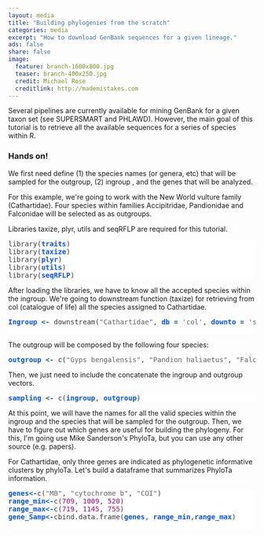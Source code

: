 ```yaml
---
layout: media
title: "Building phylogenies from the scratch"
categories: media
excerpt: "How to download GenBank sequences for a given lineage."
ads: false
share: false
image:
  feature: branch-1600x800.jpg
  teaser: branch-400x250.jpg
  credit: Michael Rose
  creditlink: http://mademistakes.com
---
```


Several pipelines are currently available for mining GenBank for a given taxon set (see SUPERSMART and PHLAWD). However, the main goal of this tutorial is to retrieve all the available sequences for a series of species within R.    

### Hands on!

We first need define (1) the species names (or genera, etc) that will be sampled for the outgroup, (2) ingroup , and the genes that will be analyzed.

For this example, we're going to work with the New World vulture family (Cathartidae). Four species within families Accipitridae, Pandionidae and Falconidae will be selected as as outgroups.

Libraries taxize, plyr, utils and seqRFLP are required for this tutorial.

<pre style="background:#fff;color:#3b3b3b">library(<span style="color:#0053ff;font-weight:700">traits</span>)
library(<span style="color:#0053ff;font-weight:700">taxize</span>)
library(<span style="color:#0053ff;font-weight:700">plyr</span>)
library(<span style="color:#0053ff;font-weight:700">utils</span>)
library(<span style="color:#0053ff;font-weight:700">seqRFLP</span>)
</pre>

After loading the libraries, we have to know all the accepted species within the ingroup. We're going to downstream function (taxize) for retrieving from col (catalogue of life) all the species assigned to Cathartidae.

<pre style="background:#fff;color:#3b3b3b"><span style="color:#0053ff;font-weight:700">Ingroup</span> <span style="color:#069;font-weight:700">&lt;-</span> downstream(<span style="color:#666">"Cathartidae"</span>, <span style="color:#0053ff;font-weight:700">db</span> <span style="color:#069;font-weight:700">=</span> <span style="color:#666">'col'</span>, <span style="color:#0053ff;font-weight:700">downto</span> <span style="color:#069;font-weight:700">=</span> <span style="color:#666">'species'</span>)

</pre>

The outgroup will be composed by the following four species:

<pre style="background:#fff;color:#3b3b3b"><span style="color:#0053ff;font-weight:700">outgroup</span> <span style="color:#069;font-weight:700">&lt;-</span> c(<span style="color:#666">"Gyps bengalensis"</span>, <span style="color:#666">"Pandion haliaetus"</span>, <span style="color:#666">"Falco peregrinus"</span>,<span style="color:#666">"Falco femoralis"</span>)
</pre>

Then, we just need to include the concatenate the ingroup and outgroup vectors.

<pre style="background:#fff;color:#3b3b3b"><span style="color:#0053ff;font-weight:700">sampling</span> <span style="color:#069;font-weight:700">&lt;-</span> c(<span style="color:#0053ff;font-weight:700">ingroup</span>, <span style="color:#0053ff;font-weight:700">outgroup</span>)
</pre>


At this point, we will have the names for all the valid species within the ingroup and the species that will be sampled for the outgroup. Then, we have to figure out which genes are useful for building the phylogeny. For this, I'm going use Mike Sanderson's PhyloTa, but you can use any other source (e.g. papers).

For Cathartidae, only three genes are indicated as phylogenetic informative clusters by phyloTa. Let's build a dataframe that summarizes PhyloTa information.

<pre style="background:#fff;color:#3b3b3b"><span style="color:#0053ff;font-weight:700">genes</span><span style="color:#069;font-weight:700">&lt;-</span>c(<span style="color:#666">"MB"</span>, <span style="color:#666">"cytochrome b"</span>, <span style="color:#666">"COI"</span>)
<span style="color:#0053ff;font-weight:700">range_min</span><span style="color:#069;font-weight:700">&lt;-</span>c(<span style="color:#a8017e">709</span>, <span style="color:#a8017e">1009</span>, <span style="color:#a8017e">520</span>)
<span style="color:#0053ff;font-weight:700">range_max</span><span style="color:#069;font-weight:700">&lt;-</span>c(<span style="color:#a8017e">719</span>, <span style="color:#a8017e">1145</span>, <span style="color:#a8017e">755</span>)
<span style="color:#0053ff;font-weight:700">gene_Samp</span><span style="color:#069;font-weight:700">&lt;-</span>cbind.data.frame(<span style="color:#0053ff;font-weight:700">genes</span>, <span style="color:#0053ff;font-weight:700">range_min</span>,<span style="color:#0053ff;font-weight:700">range_max</span>)

</pre>
